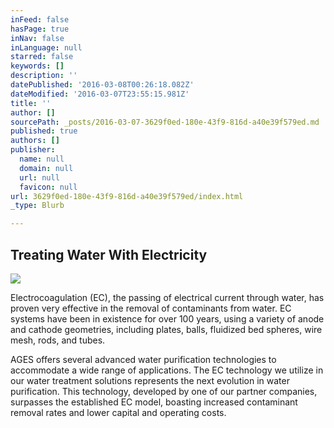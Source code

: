 ```yaml
---
inFeed: false
hasPage: true
inNav: false
inLanguage: null
starred: false
keywords: []
description: ''
datePublished: '2016-03-08T00:26:18.082Z'
dateModified: '2016-03-07T23:55:15.981Z'
title: ''
author: []
sourcePath: _posts/2016-03-07-3629f0ed-180e-43f9-816d-a40e39f579ed.md
published: true
authors: []
publisher:
  name: null
  domain: null
  url: null
  favicon: null
url: 3629f0ed-180e-43f9-816d-a40e39f579ed/index.html
_type: Blurb

---
```

## Treating Water With Electricity
![](https://the-grid-user-content.s3-us-west-2.amazonaws.com/8f9223e8-74bb-407d-bf8b-bf19f964cb44.jpg)

Electrocoagulation (EC), the passing of electrical current through water, has proven very effective in the removal of contaminants from water.  EC systems have been in existence for over 100 years, using a variety of anode and cathode geometries, including plates, balls, fluidized bed spheres, wire mesh, rods, and tubes.

AGES offers several advanced water purification technologies to accommodate a wide range of applications.  The EC technology we utilize in our water treatment solutions represents the next evolution in water purification.  This technology, developed by one of our partner companies, surpasses the established EC model, boasting increased contaminant removal rates and lower capital and operating costs.